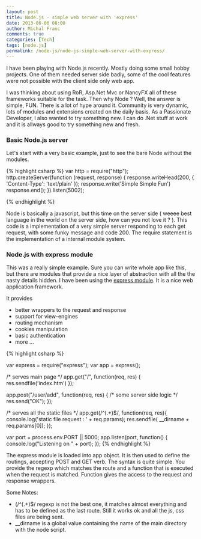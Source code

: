 ```yaml
---
layout: post
title: Node.js - simple web server with 'express'
date: 2013-06-06 08:00
author: Michal Franc
comments: true
categories: [Tech]
tags: [node.js]
permalink: /node-js/node-js-simple-web-server-with-express/
---
```

I have been playing with Node.js recently. Mostly doing some small hobby projects. One of them needed server side badly, some of the cool features were not possible with the client side only web app. 

I was thinking about using RoR, Asp.Net Mvc or NancyFX all of these frameworks suitable for the task. Then why Node ? Well, the answer is simple, FUN. There is a lot of hype around it. Community is very dynamic, lots of modules and extensions created on the daily basis. As a Passionate Developer, I also wanted to try something new. I can do .Net stuff at work and it is allways good to try something new and fresh.

<h3>Basic Node.js server</h3>

Let's start with a very basic example, just to see the bare Node without the modules.


{% highlight csharp %}
var http = require("http");
http.createServer(function (request, response) {
      response.writeHead(200, {
         'Content-Type': 'text/plain'
      });
      response.write('Simple Simple Fun')
      response.end();
}).listen(5002);

{% endhighlight %}


Node is basically a javascript, but this time on the server side ( weeee best language in the world on the server side, how can you not love it ? ). This code is a implementation of a very simple server responding to each get request, with some funky message and code 200. The require statement is the implementation of a internal module system.

<h3>Node.js with express module</h3>

This was a really simple example. Sure you can write whole app like this, but there are modules that provide a nice layer of abstraction with all the the nasty details hidden. I have been using the <a href="http://expressjs.com/">express module</a>. It is a nice web application framework. 

It provides 
<ul>
	<li>better wrappers to the  request and response</li>
	<li>support for view-engines</li>
	<li>routing mechanism</li>
	<li>cookies manipulation</li>
	<li>basic authentication</li>
	<li>more ...</li>
</ul>


{% highlight csharp %}

 var express = require("express");
 var app = express();

 /* serves main page */
 app.get("/", function(req, res) {
    res.sendfile('index.htm')
 });

  app.post("/user/add", function(req, res) { 
	/* some server side logic */
	res.send("OK");
  });

 /* serves all the static files */
 app.get(/^(.+)$/, function(req, res){ 
     console.log('static file request : ' + req.params);
     res.sendfile( __dirname + req.params[0]); 
 });

 var port = process.env.PORT || 5000;
 app.listen(port, function() {
   console.log("Listening on " + port);
 });
{% endhighlight %}
 

The express module is loaded into app object. It is then used to define the routings, accepting POST and GET verb. The syntax is quite simple. You provide the regexp which matches the route and a function that is executed when the request is matched. Function gives the access to the request and response wrappers. 

Some Notes:
<ul>
	<li>(/^(.+)$/ regexp is not the best one, it matches almost everything and has to be defined as the last route. Still it works ok 	and  all the js, css files are being sent.</li>
	<li>__dirname is a global value containing the name of the main directory with the node script.</li>
</ul>

